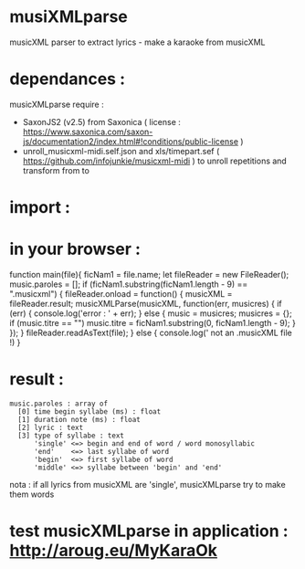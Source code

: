 # musiXMLparse
musicXML parser to extract lyrics - make a karaoke from musicXML

# dependances :
musicXMLparse require :
 - SaxonJS2 (v2.5) from Saxonica ( license : https://www.saxonica.com/saxon-js/documentation2/index.html#!conditions/public-license ) 
 - unroll_musicxml-midi.self.json and xls/timepart.sef ( https://github.com/infojunkie/musicxml-midi )
to unroll repetitions and transform from <score-timewise> to <score-partwise>

# import :
<script type="text/javascript" src="musicXMLparse_public.js"></script>
<!-- from https://www.saxonica.com/download/javascript.xml for musicXMLParse.js only -->       
<script src="Saxon/SaxonJS2.rt.js"></script>    

# in your browser :

function main(file){
    ficNam1 = file.name;
    let fileReader = new FileReader();
    music.paroles = [];
    if (ficNam1.substring(ficNam1.length - 9) == ".musicxml") {
          fileReader.onload = function() {
            musicXML = fileReader.result;
            musicXMLParse(musicXML, function(err, musicres) {
               if (err) {
                   console.log('error : ' + err);
                } else {
                    music = musicres;
                    musicres = {};
                    if (music.titre == "") music.titre = ficNam1.substring(0, ficNam1.length - 9);
                }
            });
          }
          fileReader.readAsText(file);
    } else {
          console.log(' not an .musicXML file !)
}

# result :
    music.paroles : array of
      [0] time begin syllabe (ms) : float
      [1] duration note (ms) : float
      [2] lyric : text
      [3] type of syllabe : text 
          'single' <=> begin and end of word / word monosyllabic
          'end'    <=> last syllabe of word
          'begin'  <=> first syllabe of word
          'middle' <=> syllabe between 'begin' and 'end'

  nota : if all lyrics from musicXML are 'single', musicXMLparse try to make them words 

# test musicXMLparse in application : http://aroug.eu/MyKaraOk  
      
    
